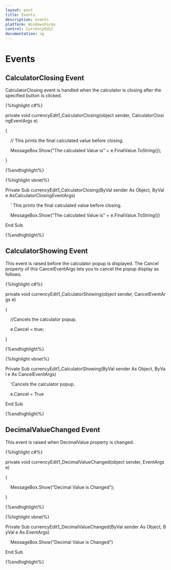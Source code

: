 ```yaml
---
layout: post
title: Events
description: events
platform: WindowsForms
control: CurrencyEdit
documentation: ug
---
```


# Events

## CalculatorClosing Event

CalculatorClosing event is handled when the calculator is closing after the specified button is clicked.

{%highlight c#%}



private void currencyEdit1_CalculatorClosing(object sender, CalculatorClosingEventArgs e)

{

    // This prints the final calculated value before closing.

    MessageBox.Show("The calculated Value is" + e.FinalValue.ToString());

}

{%endhighlight%}

{%highlight vbnet%}

Private Sub currencyEdit1_CalculatorClosing(ByVal sender As Object, ByVal e AsCalculatorClosingEventArgs)

    ' This prints the final calculated value before closing.

    MessageBox.Show("The calculated Value is" + e.FinalValue.ToString())

End Sub

{%endhighlight%}


## CalculatorShowing Event

This event is raised before the calculator popup is displayed. The Cancel property of this CancelEventArgs lets  you to cancel the popup display as follows.

{%highlight c#%}



private void currencyEdit1_CalculatorShowing(object sender, CancelEventArgs e)

{

    //Cancels the calculator popup.

    e.Cancel = true;

}

{%endhighlight%}

{%highlight vbnet%}



Private Sub currencyEdit1_CalculatorShowing(ByVal sender As Object, ByVal e As CancelEventArgs)

    'Cancels the calculator popup.

    e.Cancel = True

End Sub

{%endhighlight%}

## DecimalValueChanged Event

This event is raised when DecimalValue property is changed.



{%highlight c#%}

private void currencyEdit1_DecimalValueChanged(object sender, EventArgs e)

{

    MessageBox.Show("Decimal Value is Changed");

}

{%endhighlight%}

{%highlight vbnet%}


Private Sub currencyEdit1_DecimalValueChanged(ByVal sender As Object, ByVal e As EventArgs)

    MessageBox.Show("Decimal Value is Changed")

End Sub

{%endhighlight%}